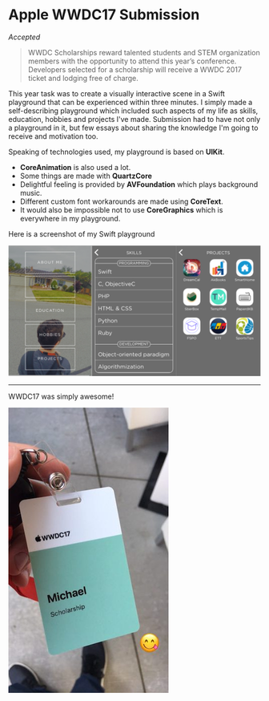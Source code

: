 # Apple WWDC17 Submission

*Accepted*

> WWDC Scholarships reward talented students and STEM organization members with the opportunity to attend this year’s conference. Developers selected for a scholarship will receive a WWDC 2017 ticket and lodging free of charge.

This year task was to create a visually interactive scene in a Swift playground that can be experienced within three minutes.
I simply made a self-describing playground which included such aspects of my life as skills, education, hobbies and projects I've made.
Submission had to have not only a playground in it, but few essays about sharing the knowledge I'm going to receive and motivation too.

Speaking of technologies used, my playground is based on **UIKit**.
* **CoreAnimation** is also used a lot.
* Some things are made with **QuartzCore**
* Delightful feeling is provided by **AVFoundation** which plays background music.
* Different custom font workarounds are made using **CoreText**.
* It would also be impossible not to use **CoreGraphics** which is everywhere in my playground.

Here is a screenshot of my Swift playground

![Playground Screenshot](scr.png)

---

WWDC17 was simply awesome!

![badge](badge.jpeg)
